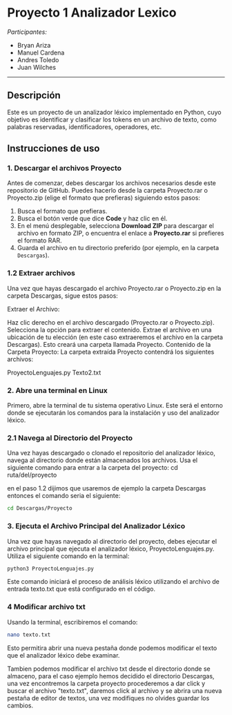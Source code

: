 # Proyecto 1 Analizador Lexico

*Participantes:*
- Bryan Ariza
- Manuel Cardena
- Andres Toledo
- Juan Wilches

---
## Descripción
 Este es un proyecto de un analizador léxico implementado en Python, cuyo objetivo es identificar y clasificar los tokens en un archivo de texto, como palabras reservadas, identificadores, operadores, etc. 

## Instrucciones de uso

### 1. Descargar el archivos Proyecto
Antes de comenzar, debes descargar los archivos necesarios desde este repositorio de GitHub. Puedes hacerlo desde la carpeta Proyecto.rar o Proyecto.zip (elige el formato que prefieras) siguiendo estos pasos:
1. Busca el formato que prefieras.
2. Busca el botón verde que dice **Code** y haz clic en él.
3. En el menú desplegable, selecciona **Download ZIP** para descargar el archivo en formato ZIP, o encuentra el enlace a **Proyecto.rar** si prefieres el formato RAR.
4. Guarda el archivo en tu directorio preferido (por ejemplo, en la carpeta `Descargas`).


### 1.2 Extraer archivos 
Una vez que hayas descargado el archivo Proyecto.rar o Proyecto.zip en la carpeta Descargas, sigue estos pasos:

Extraer el Archivo:

Haz clic derecho en el archivo descargado (Proyecto.rar o Proyecto.zip).
Selecciona la opción para extraer el contenido.
Extrae el archivo en una ubicación de tu elección (en este caso extraeremos el archivo en la carpeta Descargas). Esto creará una carpeta llamada Proyecto.
Contenido de la Carpeta Proyecto: La carpeta extraída Proyecto contendrá los siguientes archivos:

ProyectoLenguajes.py
Texto2.txt


### 2. Abre una terminal en Linux
Primero, abre la terminal de tu sistema operativo Linux. Este será el entorno donde se ejecutarán los comandos para la instalación y uso del analizador léxico.

### 2.1 Navega al Directorio del Proyecto
Una vez hayas descargado o clonado el repositorio del analizador léxico, navega al directorio donde están almacenados los archivos. Usa el siguiente comando para entrar a la carpeta del proyecto:
cd ruta/del/proyecto

en el paso 1.2 dijimos que usaremos de ejemplo la carpeta Descargas entonces el comando seria el siguiente:

```bash
cd Descargas/Proyecto
```


### 3. Ejecuta el Archivo Principal del Analizador Léxico
Una vez que hayas navegado al directorio del proyecto, debes ejecutar el archivo principal que ejecuta el analizador léxico, ProyectoLenguajes.py. Utiliza el siguiente comando en la terminal:
```bash
python3 ProyectoLenguajes.py
```

Este comando iniciará el proceso de análisis léxico utilizando el archivo de entrada texto.txt que está configurado en el código.

### 4 Modificar archivo txt
Usando la terminal, escribiremos el comando:
```bash
nano texto.txt
```
Esto permitira abrir una nueva pestaña donde podemos modificar el texto que el analizador léxico debe examinar.

Tambien podemos modificar el archivo txt desde el directorio donde se almaceno, para el caso ejemplo hemos decidido el directorio Descargas, una vez encontremos la carpeta proyecto procederemos a dar click y buscar el archivo "texto.txt", daremos click al archivo y se abrira una nueva pestaña de editor de textos, una vez modifiques no olvides guardar los cambios.

